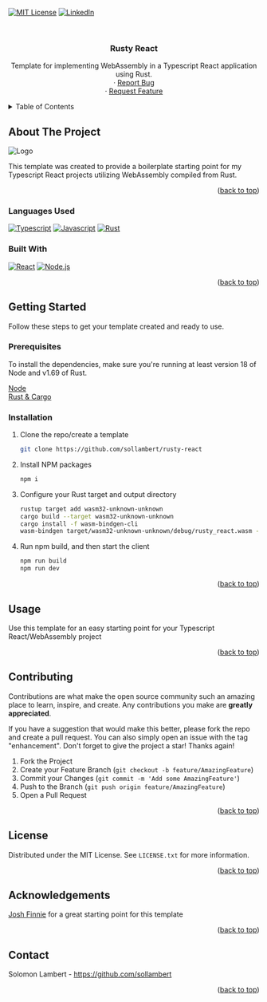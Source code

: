 <!-- Improved compatibility of back to top link: See: https://github.com/othneildrew/Best-README-Template/pull/73 -->
<a name="readme-top"></a>

[![MIT License][license-shield]][license-url]
[![LinkedIn][linkedin-shield]][linkedin-url]

<!-- PROJECT LOGO -->
<br />
<div align="center">
<h3 align="center">Rusty React</h3>

  <p align="center">
    Template for implementing WebAssembly in a Typescript React application using Rust.
    </br>
    ·
    <a href="https://github.com/sollambert/dnd-buddy/issues">Report Bug</a>
    </br>
    ·
    <a href="https://github.com/sollambert/dnd-buddy/issues">Request Feature</a>
  </p>
</div>



<!-- TABLE OF CONTENTS -->
<details>
  <summary>Table of Contents</summary>
  <ol>
    <li>
      <a href="#about-the-project">About The Project</a>
      <ul>
        <li><a href="#built-with">Built With</a></li>
      </ul>
    </li>
    <li>
      <a href="#getting-started">Getting Started</a>
      <ul>
        <li><a href="#prerequisites">Prerequisites</a></li>
        <li><a href="#installation">Installation</a></li>
      </ul>
    </li>
    <li><a href="#usage">Usage</a></li>
    <li><a href="#contributing">Contributing</a></li>
    <li><a href="#license">License</a></li>
    <li><a href="#contact">Contact</a></li>
    <li><a href="#acknowledgments">Acknowledgments</a></li>
  </ol>
</details>



<!-- ABOUT THE PROJECT -->
## About The Project
<img src="public/favicon.ico" alt="Logo">

This template was created to provide a boilerplate starting point for my Typescript React projects utilizing WebAssembly compiled from Rust.

<p align="right">(<a href="#readme-top">back to top</a>)</p>

### Languages Used

[![Typescript]][Typescript] [![Javascript]][Javascript] [![Rust]][Rust]

### Built With

[![React][React.js]][React-url] [![Node.js][Node.js]][Node-url]

<p align="right">(<a href="#readme-top">back to top</a>)</p>



<!-- GETTING STARTED -->
## Getting Started

Follow these steps to get your template created and ready to use.

### Prerequisites

To install the dependencies, make sure you're running at least version 18 of Node and v1.69 of Rust.

[Node](https://nodejs.org/en)
</br>
[Rust & Cargo](https://doc.rust-lang.org/cargo/getting-started/installation.html)

### Installation

1. Clone the repo/create a template
   ```sh
   git clone https://github.com/sollambert/rusty-react
   ```
2. Install NPM packages
   ```sh
   npm i
   ```
3. Configure your Rust target and output directory
   ```sh
   rustup target add wasm32-unknown-unknown
   cargo build --target wasm32-unknown-unknown
   cargo install -f wasm-bindgen-cli
   wasm-bindgen target/wasm32-unknown-unknown/debug/rusty_react.wasm --out-dir build
   ```
4. Run npm build, and then start the client
   ```sh
   npm run build
   npm run dev
   ```
    

<p align="right">(<a href="#readme-top">back to top</a>)</p>



<!-- USAGE EXAMPLES -->
## Usage

Use this template for an easy starting point for your Typescript React/WebAssembly project

<p align="right">(<a href="#readme-top">back to top</a>)</p>



<!-- CONTRIBUTING -->
## Contributing

Contributions are what make the open source community such an amazing place to learn, inspire, and create. Any contributions you make are **greatly appreciated**.

If you have a suggestion that would make this better, please fork the repo and create a pull request. You can also simply open an issue with the tag "enhancement".
Don't forget to give the project a star! Thanks again!

1. Fork the Project
2. Create your Feature Branch (`git checkout -b feature/AmazingFeature`)
3. Commit your Changes (`git commit -m 'Add some AmazingFeature'`)
4. Push to the Branch (`git push origin feature/AmazingFeature`)
5. Open a Pull Request

<p align="right">(<a href="#readme-top">back to top</a>)</p>



<!-- LICENSE -->
## License

Distributed under the MIT License. See `LICENSE.txt` for more information.

<p align="right">(<a href="#readme-top">back to top</a>)</p>



<!-- CONTACT -->
## Acknowledgements
[Josh Finnie](https://www.joshfinnie.com/blog/using-webassembly-created-in-rust-for-fast-react-components/) for a great starting point for this template

<p align="right">(<a href="#readme-top">back to top</a>)</p>

<!-- CONTACT -->
## Contact

Solomon Lambert - https://github.com/sollambert

<p align="right">(<a href="#readme-top">back to top</a>)</p>

<!-- MARKDOWN LINKS & IMAGES -->
<!-- https://www.markdownguide.org/basic-syntax/#reference-style-links -->
[license-shield]: https://img.shields.io/github/license/sollambert/cloud-quest.svg?style=for-the-badge
[license-url]: https://github.com/sollambert/cloud-quest/blob/main/LICENSE.TXT
[linkedin-shield]: https://img.shields.io/badge/-LinkedIn-black.svg?style=for-the-badge&logo=linkedin&colorB=555
[linkedin-url]: https://linkedin.com/in/sollambert
[Node.js]: https://img.shields.io/badge/Node.js-30333a?style=for-the-badge&logo=nodedotjs&logoColor=4FA34D
[Node-url]: https://nodejs.org/
[React.js]: https://img.shields.io/badge/React-20232A?style=for-the-badge&logo=react&logoColor=61DAFB
[React-url]: https://reactjs.org/

<!-- Languages -->
[Typescript]: https://img.shields.io/badge/Typescript-20232A?style=for-the-badge&logo=typescript&logoColor=1f77c7
[Javascript]: https://img.shields.io/badge/Javascript-20232A?style=for-the-badge&logo=javascript&logoColor=EFD81D
[Rust]: https://img.shields.io/badge/Rust-c8c8c8?style=for-the-badge&logo=rust&logoColor=111111
